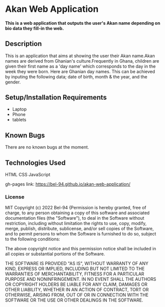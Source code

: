 # Akan Web Application
#### This is a web application that outputs the user's Akan name depending on bio data they fill-in the web.
## Description
This is an application that aims at showing the user their Akan name.Akan names are derived from Ghanian's culture.Frequently in Ghana, children are given their first name as a 'day name' which corresponds to the day in the week they were born. Here are Ghanian day names. This can be achieved by inputing the following data; date of birth, month & the year, and the gender.
## Setup/Installation Requirements
* Laptop
* Phone
* tablets
## Known Bugs
There are no known bugs at the moment.
## Technologies Used
HTML
CSS
JavaScript

gh-pages link:
https://bel-94.github.io/akan-web-application/


### License
MIT
Copyright (c) 2022 Bel-94
{Permission is hereby granted, free of charge, to any person obtaining a copy
of this software and associated documentation files (the "Software"), to deal
in the Software without restriction, including without limitation the rights
to use, copy, modify, merge, publish, distribute, sublicense, and/or sell
copies of the Software, and to permit persons to whom the Software is
furnished to do so, subject to the following conditions:

The above copyright notice and this permission notice shall be included in all
copies or substantial portions of the Software.

THE SOFTWARE IS PROVIDED "AS IS", WITHOUT WARRANTY OF ANY KIND, EXPRESS OR
IMPLIED, INCLUDING BUT NOT LIMITED TO THE WARRANTIES OF MERCHANTABILITY,
FITNESS FOR A PARTICULAR PURPOSE AND NONINFRINGEMENT. IN NO EVENT SHALL THE
AUTHORS OR COPYRIGHT HOLDERS BE LIABLE FOR ANY CLAIM, DAMAGES OR OTHER
LIABILITY, WHETHER IN AN ACTION OF CONTRACT, TORT OR OTHERWISE, ARISING FROM,
OUT OF OR IN CONNECTION WITH THE SOFTWARE OR THE USE OR OTHER DEALINGS IN THE
SOFTWARE.
